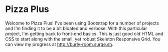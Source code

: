 # Pizza Plus

Welcome to Pizza Plus! I've been using Bootstrap for a number of projects and I'm finding it to be a bit bloated and verbose. With this particular project, I'm getting back to front-end basics. This is just good old HTML and CSS to start along with the small, yet robust Skeleton Responsive Grid. You can view my progress at http://burly-room.surge.sh.
